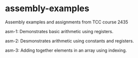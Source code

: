 # assembly-examples
Assembly examples and assignments from TCC course 2435

asm-1: Demonstrates basic arithmetic using registers.

asm-2: Desmonstrates arithmetic using constants and registers.

asm-3: Adding together elements in an array using indexing.

